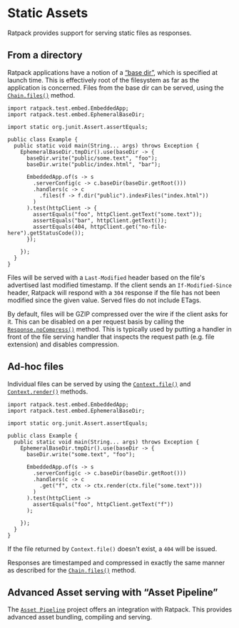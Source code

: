 # Static Assets

Ratpack provides support for serving static files as responses.

## From a directory 

Ratpack applications have a notion of a [“base dir”](launching.html#base_dir), which is specified at launch time.
This is effectively root of the filesystem as far as the application is concerned.
Files from the base dir can be served, using the [`Chain.files()`](api/ratpack/core/handling/Chain.html#files%28ratpack.func.Action%29) method.

```language-java
import ratpack.test.embed.EmbeddedApp;
import ratpack.test.embed.EphemeralBaseDir;

import static org.junit.Assert.assertEquals;

public class Example {
  public static void main(String... args) throws Exception {
    EphemeralBaseDir.tmpDir().use(baseDir -> {
      baseDir.write("public/some.text", "foo");
      baseDir.write("public/index.html", "bar");

      EmbeddedApp.of(s -> s
        .serverConfig(c -> c.baseDir(baseDir.getRoot()))
        .handlers(c -> c
          .files(f -> f.dir("public").indexFiles("index.html"))
        )
      ).test(httpClient -> {
        assertEquals("foo", httpClient.getText("some.text"));
        assertEquals("bar", httpClient.getText());
        assertEquals(404, httpClient.get("no-file-here").getStatusCode());
      });

    });
  }
}
```

Files will be served with a `Last-Modified` header based on the file's advertised last modified timestamp.
If the client sends an `If-Modified-Since` header, Ratpack will respond with a `304` response if the file has not been modified since the given value.
Served files do not include ETags.

By default, files will be GZIP compressed over the wire if the client asks for it.
This can be disabled on a per request basis by calling the [`Response.noCompress()`](api/ratpack/core/http/Response.html#noCompress%28%29) method.
This is typically used by putting a handler in front of the file serving handler that inspects the request path (e.g. file extension) and disables compression.

## Ad-hoc files

Individual files can be served by using the [`Context.file()`](api/ratpack/core/handling/Context.html#file%28java.lang.String%29) and [`Context.render()`](api/ratpack/core/handling/Context.html#render%28java.lang.Object%29) methods.

```language-java
import ratpack.test.embed.EmbeddedApp;
import ratpack.test.embed.EphemeralBaseDir;

import static org.junit.Assert.assertEquals;

public class Example {
  public static void main(String... args) throws Exception {
    EphemeralBaseDir.tmpDir().use(baseDir -> {
      baseDir.write("some.text", "foo");

      EmbeddedApp.of(s -> s
        .serverConfig(c -> c.baseDir(baseDir.getRoot()))
        .handlers(c -> c
          .get("f", ctx -> ctx.render(ctx.file("some.text")))
        )
      ).test(httpClient ->
        assertEquals("foo", httpClient.getText("f"))
      );

    });
  }
}
```

If the file returned by `Context.file()` doesn't exist, a `404` will be issued.

Responses are timestamped and compressed in exactly the same manner as described for the [`Chain.files()`](api/ratpack/core/handling/Chain.html#files%28ratpack.func.Action%29) method. 

## Advanced Asset serving with “Asset Pipeline”

The [`Asset Pipeline`](https://github.com/bertramdev/asset-pipeline/tree/master/ratpack-asset-pipeline) project offers an integration with Ratpack.
This provides advanced asset bundling, compiling and serving.
